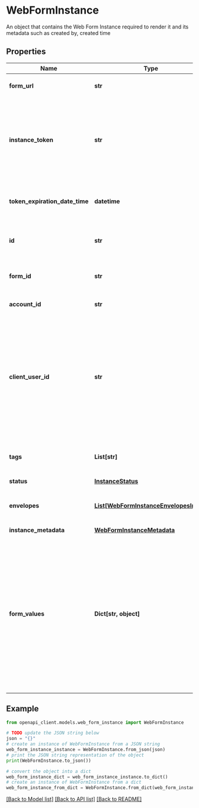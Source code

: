 # WebFormInstance

An object that contains the Web Form Instance required to render it  and its metadata such as created by, created time

## Properties

Name | Type | Description | Notes
------------ | ------------- | ------------- | -------------
**form_url** | **str** | The url used to render the web form instance. | [optional] 
**instance_token** | **str** | Unique token associated with an instance that is required to render the form instance. This token is valid for 5 minutes after which it needs to be refreshed using refreshToken api | [optional] 
**token_expiration_date_time** | **datetime** | The datetime after which the token is expired and form instance is inaccessible. | [optional] 
**id** | **str** | Unique identifier for a Web Form Instance that is consistent until its expiration | 
**form_id** | **str** | Unique identifier for a Web Form that is consistent for it&#39;s lifetime | [optional] 
**account_id** | **str** | Account identifier in which the web form resides | [optional] 
**client_user_id** | **str** | A unique identifier for a user that should originate from client&#39;s system. This value can be anything your backend system would use to track individual form instances. Examples include employee IDs, email addresses, surrogate key values, etc. | [optional] 
**tags** | **List[str]** | List of tags provided by the user with each request. This field is optional. | [optional] 
**status** | [**InstanceStatus**](InstanceStatus.md) |  | [optional] 
**envelopes** | [**List[WebFormInstanceEnvelopesInner]**](WebFormInstanceEnvelopesInner.md) | The associated envelope that is created when the instance is submitted | [optional] 
**instance_metadata** | [**WebFormInstanceMetadata**](WebFormInstanceMetadata.md) |  | [optional] 
**form_values** | **Dict[str, object]** | Key-value pairs (where key is the component name and value is the form value) used to create a form instance. For key of type TextBox, Email, Date, Select and RadioButtonGroup the value is of string type. For key of type Number, the value is of number type. For key of type of CheckboxGroup, the value is of type array of string. | [optional] 

## Example

```python
from openapi_client.models.web_form_instance import WebFormInstance

# TODO update the JSON string below
json = "{}"
# create an instance of WebFormInstance from a JSON string
web_form_instance_instance = WebFormInstance.from_json(json)
# print the JSON string representation of the object
print(WebFormInstance.to_json())

# convert the object into a dict
web_form_instance_dict = web_form_instance_instance.to_dict()
# create an instance of WebFormInstance from a dict
web_form_instance_from_dict = WebFormInstance.from_dict(web_form_instance_dict)
```
[[Back to Model list]](../README.md#documentation-for-models) [[Back to API list]](../README.md#documentation-for-api-endpoints) [[Back to README]](../README.md)


